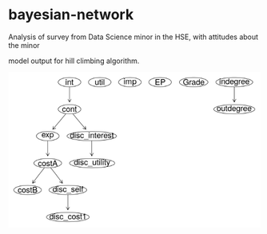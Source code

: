 # bayesian-network
Analysis of survey from Data Science minor in the HSE, with attitudes about the minor

model output for hill climbing algorithm.

![network](https://github.com/vvseva/bayesian-network/blob/master/bn1.png?raw=true)



